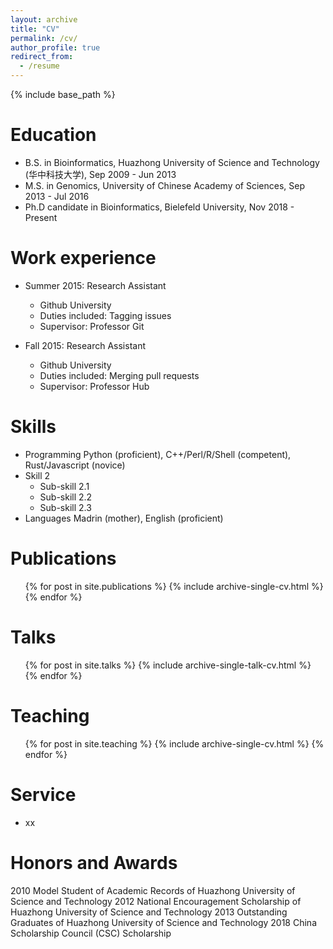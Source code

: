 ```yaml
---
layout: archive
title: "CV"
permalink: /cv/
author_profile: true
redirect_from:
  - /resume
---
```


{% include base_path %}

Education
======
* B.S. in Bioinformatics, Huazhong University of Science and Technology (华中科技大学), Sep 2009 - Jun 2013
* M.S. in Genomics, University of Chinese Academy of Sciences, Sep 2013 - Jul 2016
* Ph.D candidate in Bioinformatics, Bielefeld University, Nov 2018 - Present

Work experience
======
* Summer 2015: Research Assistant
  * Github University
  * Duties included: Tagging issues
  * Supervisor: Professor Git

* Fall 2015: Research Assistant
  * Github University
  * Duties included: Merging pull requests
  * Supervisor: Professor Hub
  
Skills
======
* Programming Python (proficient), C++/Perl/R/Shell (competent), Rust/Javascript (novice)
* Skill 2
  * Sub-skill 2.1
  * Sub-skill 2.2
  * Sub-skill 2.3
* Languages Madrin (mother), English (proficient)

Publications
======
  <ul>{% for post in site.publications %}
    {% include archive-single-cv.html %}
  {% endfor %}</ul>
  
Talks
======
  <ul>{% for post in site.talks %}
    {% include archive-single-talk-cv.html %}
  {% endfor %}</ul>
  
Teaching
======
  <ul>{% for post in site.teaching %}
    {% include archive-single-cv.html %}
  {% endfor %}</ul>
  
Service 
======
* xx

Honors and Awards
======
2010	Model Student of Academic Records of Huazhong University of Science and Technology
2012	National Encouragement Scholarship of Huazhong University of Science and Technology
2013	Outstanding Graduates of Huazhong University of Science and Technology
2018	China Scholarship Council (CSC) Scholarship
